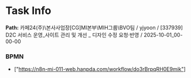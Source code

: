 # Task Info

**Path:** 카페24(주)\본사사업장\[CG]MI본부\MIH그룹\BVO팀 / yjyoon / [337939] D2C 서비스 운영_사이트 관리 및 개선 _ 디자인 수정 요청·반영 / 2025-10-01_00-00-00

### BPMN
- ["https://n8n-mi-011-web.hanpda.com/workflow/do3rBrpqRH0E9mik"]

